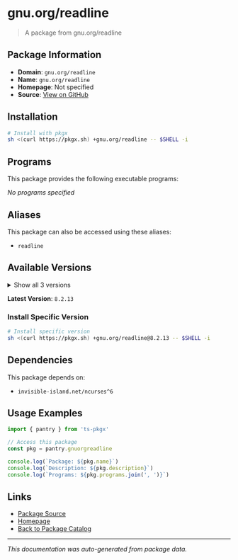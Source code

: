 # gnu.org/readline

> A package from gnu.org/readline

## Package Information

- **Domain**: `gnu.org/readline`
- **Name**: `gnu.org/readline`
- **Homepage**: Not specified
- **Source**: [View on GitHub](https://github.com/pkgxdev/pantry/tree/main/projects/gnu.org/readline/package.yml)

## Installation

```bash
# Install with pkgx
sh <(curl https://pkgx.sh) +gnu.org/readline -- $SHELL -i
```

## Programs

This package provides the following executable programs:

*No programs specified*

## Aliases

This package can also be accessed using these aliases:

- `readline`

## Available Versions

<details>
<summary>Show all 3 versions</summary>

- `8.2.13`, `8.2.0`, `8.1.0`

</details>

**Latest Version**: `8.2.13`

### Install Specific Version

```bash
# Install specific version
sh <(curl https://pkgx.sh) +gnu.org/readline@8.2.13 -- $SHELL -i
```

## Dependencies

This package depends on:

- `invisible-island.net/ncurses^6`

## Usage Examples

```typescript
import { pantry } from 'ts-pkgx'

// Access this package
const pkg = pantry.gnuorgreadline

console.log(`Package: ${pkg.name}`)
console.log(`Description: ${pkg.description}`)
console.log(`Programs: ${pkg.programs.join(', ')}`)
```

## Links

- [Package Source](https://github.com/pkgxdev/pantry/tree/main/projects/gnu.org/readline/package.yml)
- [Homepage](#)
- [Back to Package Catalog](../package-catalog.md)

---

*This documentation was auto-generated from package data.*
